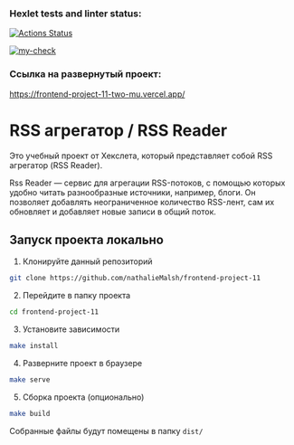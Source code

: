 ### Hexlet tests and linter status:
[![Actions Status](https://github.com/nathalieMalsh/frontend-project-11/actions/workflows/hexlet-check.yml/badge.svg)](https://github.com/nathalieMalsh/frontend-project-11/actions)

[![my-check](https://github.com/nathalieMalsh/frontend-project-11/actions/workflows/my-check.yml/badge.svg)](https://github.com/nathalieMalsh/frontend-project-11/actions/workflows/my-check.yml)

### Ссылка на развернутый проект:
https://frontend-project-11-two-mu.vercel.app/

# RSS агрегатор / RSS Reader

Это учебный проект от Хекслета, который представляет собой RSS агрегатор (RSS Reader). 

Rss Reader — сервис для агрегации RSS-потоков, с помощью которых удобно читать разнообразные источники, например, блоги. Он позволяет добавлять неограниченное количество RSS-лент, сам их обновляет и добавляет новые записи в общий поток.

## Запуск проекта локально

1. Клонируйте данный репозиторий

```sh
git clone https://github.com/nathalieMalsh/frontend-project-11
```
2. Перейдите в папку проекта

```sh
cd frontend-project-11
```
3. Установите зависимости

```sh
make install
```

4. Разверните проект в браузере

```sh
make serve
```

5. Сборка проекта (опционально)


```bash
make build
```

Собранные файлы будут помещены в папку ```dist/```
